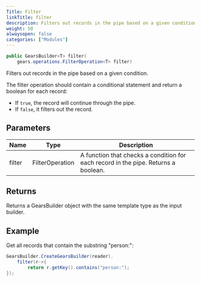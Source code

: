 ```yaml
---
Title: Filter
linkTitle: filter
description: Filters out records in the pipe based on a given condition.
weight: 50
alwaysopen: false
categories: ["Modules"]
---
```


```java
public GearsBuilder<T> filter​(
    gears.operations.FilterOperation<T> filter)
```

Filters out records in the pipe based on a given condition.

The filter operation should contain a conditional statement and return a boolean for each record:
- If `true`, the record will continue through the pipe. 
- If `false`, it filters out the record.

## Parameters

| Name | Type | Description |
|------|------|-------------|
| filter | FilterOperation<T> | A function that checks a condition for each record in the pipe. Returns a boolean. |

## Returns

Returns a GearsBuilder object with the same template type as the input builder.

## Example

Get all records that contain the substring "person:":

```java
GearsBuilder.CreateGearsBuilder(reader).
    filter(r->{
        return r.getKey().contains("person:");
});
```